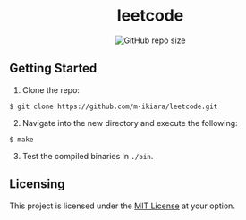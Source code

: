 <div align="center">
    <h1>leetcode</h1>
    <img
        alt="GitHub repo size"
        src="https://img.shields.io/github/repo-size/m-ikiara/leetcode?style=plastic"
        />
</div>

## Getting Started

1. Clone the repo:

```console
$ git clone https://github.com/m-ikiara/leetcode.git
```

2. Navigate into the new directory and execute the following:

```console
$ make
```

3. Test the compiled binaries in `./bin`.

## Licensing

This project is licensed under the [MIT License](./LICENSE) at your option.
